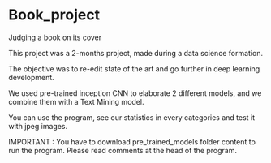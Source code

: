 # Book_project
Judging a book on its cover


This project was a 2-months project, made during a data science formation.

The objective was to re-edit state of the art and go further in deep learning development.

We used pre-trained inception CNN to elaborate 2 different models, and we combine them with a Text Mining model.

You can use the program, see our statistics in every categories and test it with jpeg images.

IMPORTANT : You have to download pre_trained_models folder content to run the program. Please read comments at the head of the program. 
